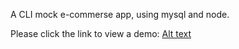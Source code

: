 A CLI mock e-commerse app, using mysql and node.

Please click the link to view a demo:
[Alt text](./hamazon.gif)